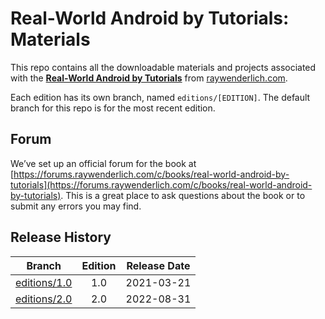 # Real-World Android by Tutorials: Materials

This repo contains all the downloadable materials and projects associated with the **[Real-World Android by Tutorials](https://www.raywenderlich.com/books/real-world-android-by-tutorials)** from [raywenderlich.com](https://www.raywenderlich.com).

Each edition has its own branch, named `editions/[EDITION]`. The default branch for this repo is for the most recent edition.

## Forum

We’ve set up an official forum for the book at [https://forums.raywenderlich.com/c/books/real-world-android-by-tutorials](https://forums.raywenderlich.com/c/books/real-world-android-by-tutorials). This is a great place to ask questions about the book or to submit any errors you may find.

## Release History

| Branch                                                                            | Edition | Release Date |
| --------------------------------------------------------------------------------- |:-------:|:------------:|
| [editions/1.0](https://github.com/raywenderlich/adva-materials/tree/editions/1.0) | 1.0     | 2021-03-21   |
| [editions/2.0](https://github.com/raywenderlich/adva-materials/tree/editions/2.0) | 2.0     | 2022-08-31   |
